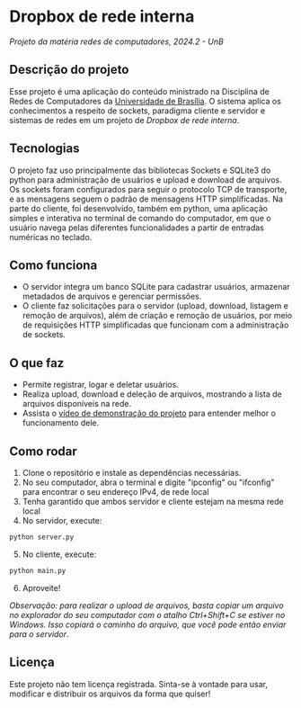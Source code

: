 # Dropbox de rede interna

_Projeto da matéria redes de computadores, 2024.2 - UnB_

## Descrição do projeto

Esse projeto é uma aplicação do conteúdo ministrado na Disciplina de Redes de Computadores da [Universidade de Brasília](https://www.unb.br). O sistema aplica os conhecimentos a respeito de sockets, paradigma cliente e servidor e sistemas de redes em um projeto de *Dropbox de rede interna*.

## Tecnologias
O projeto faz uso principalmente das bibliotecas Sockets e SQLite3 do python para administração de usuários e upload e download de arquivos. Os sockets foram configurados para seguir o protocolo TCP de transporte, e as mensagens seguem o padrão de mensagens HTTP simplificadas. Na parte do cliente, foi desenvolvido, também em python, uma aplicação simples e interativa no terminal de comando do computador, em que o usuário navega pelas diferentes funcionalidades a partir de entradas numéricas no teclado.

## Como funciona

- O servidor integra um banco SQLite para cadastrar usuários, armazenar metadados de arquivos e gerenciar permissões.
- O cliente faz solicitações para o servidor (upload, download, listagem e remoção de arquivos), além de criação e remoção de usuários, por meio de requisições HTTP simplificadas que funcionam com a administração de sockets.

## O que faz

- Permite registrar, logar e deletar usuários.
- Realiza upload, download e deleção de arquivos, mostrando a lista de arquivos disponíveis na rede.
- Assista o [vídeo de demonstração do projeto](https://youtu.be/2H6uyJMo8C0) para entender melhor o funcionamento dele.

## Como rodar

1. Clone o repositório e instale as dependências necessárias.
2. No seu computador, abra o terminal e digite "ipconfig" ou "ifconfig" para encontrar o seu endereço IPv4, de rede local
3. Tenha garantido que ambos servidor e cliente estejam na mesma rede local
4. No servidor, execute:

```bash
python server.py
```

5. No cliente, execute:

```bash
python main.py
```

6. Aproveite!

*Observação: para realizar o upload de arquivos, basta copiar um arquivo no explorador do seu computador com o atalho Ctrl+Shift+C se estiver no Windows. Isso copiará o caminho do arquivo, que você pode então enviar para o servidor*.

## Licença

Este projeto não tem licença registrada. Sinta-se à vontade para usar, modificar e distribuir os arquivos da forma que quiser!
